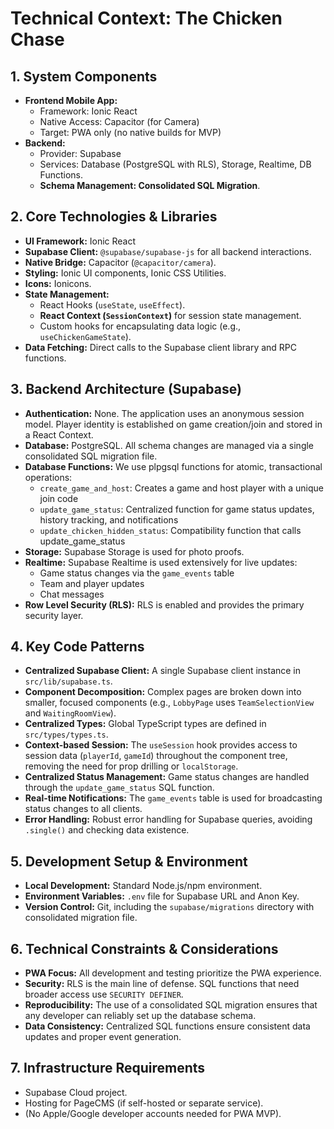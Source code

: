 # Technical Context: The Chicken Chase

## 1. System Components
*   **Frontend Mobile App:**
    *   Framework: Ionic React
    *   Native Access: Capacitor (for Camera)
    *   Target: PWA only (no native builds for MVP)
*   **Backend:**
    *   Provider: Supabase
    *   Services: Database (PostgreSQL with RLS), Storage, Realtime, DB Functions.
    *   **Schema Management: Consolidated SQL Migration**.

## 2. Core Technologies & Libraries
*   **UI Framework:** Ionic React
*   **Supabase Client:** `@supabase/supabase-js` for all backend interactions.
*   **Native Bridge:** Capacitor (`@capacitor/camera`).
*   **Styling:** Ionic UI components, Ionic CSS Utilities.
*   **Icons:** Ionicons.
*   **State Management:**
    *   React Hooks (`useState`, `useEffect`).
    *   **React Context (`SessionContext`)** for session state management.
    *   Custom hooks for encapsulating data logic (e.g., `useChickenGameState`).
*   **Data Fetching:** Direct calls to the Supabase client library and RPC functions.

## 3. Backend Architecture (Supabase)
*   **Authentication:** None. The application uses an anonymous session model. Player identity is established on game creation/join and stored in a React Context.
*   **Database:** PostgreSQL. All schema changes are managed via a single consolidated SQL migration file.
*   **Database Functions:** We use plpgsql functions for atomic, transactional operations:
    *   `create_game_and_host`: Creates a game and host player with a unique join code
    *   `update_game_status`: Centralized function for game status updates, history tracking, and notifications
    *   `update_chicken_hidden_status`: Compatibility function that calls update_game_status
*   **Storage:** Supabase Storage is used for photo proofs.
*   **Realtime:** Supabase Realtime is used extensively for live updates:
    *   Game status changes via the `game_events` table
    *   Team and player updates
    *   Chat messages
*   **Row Level Security (RLS):** RLS is enabled and provides the primary security layer.

## 4. Key Code Patterns
*   **Centralized Supabase Client:** A single Supabase client instance in `src/lib/supabase.ts`.
*   **Component Decomposition:** Complex pages are broken down into smaller, focused components (e.g., `LobbyPage` uses `TeamSelectionView` and `WaitingRoomView`).
*   **Centralized Types:** Global TypeScript types are defined in `src/types/types.ts`.
*   **Context-based Session:** The `useSession` hook provides access to session data (`playerId`, `gameId`) throughout the component tree, removing the need for prop drilling or `localStorage`.
*   **Centralized Status Management:** Game status changes are handled through the `update_game_status` SQL function.
*   **Real-time Notifications:** The `game_events` table is used for broadcasting status changes to all clients.
*   **Error Handling:** Robust error handling for Supabase queries, avoiding `.single()` and checking data existence.

## 5. Development Setup & Environment
*   **Local Development:** Standard Node.js/npm environment.
*   **Environment Variables:** `.env` file for Supabase URL and Anon Key.
*   **Version Control:** Git, including the `supabase/migrations` directory with consolidated migration file.

## 6. Technical Constraints & Considerations
*   **PWA Focus:** All development and testing prioritize the PWA experience.
*   **Security:** RLS is the main line of defense. SQL functions that need broader access use `SECURITY DEFINER`.
*   **Reproducibility:** The use of a consolidated SQL migration ensures that any developer can reliably set up the database schema.
*   **Data Consistency:** Centralized SQL functions ensure consistent data updates and proper event generation.

## 7. Infrastructure Requirements
*   Supabase Cloud project.
*   Hosting for PageCMS (if self-hosted or separate service).
*   (No Apple/Google developer accounts needed for PWA MVP). 